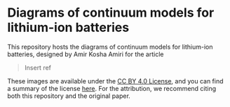 # Diagrams of continuum models for lithium-ion batteries

This repository hosts the diagrams of continuum models for lithium-ion batteries, designed by Amir Kosha Amiri for the article
 > Insert ref

 These images are available under the [CC BY 4.0 License](LICENSE.md), and you can find a summary of the license [here](https://creativecommons.org/licenses/by/4.0/). For the attribution, we recommend citing both this repository and the original paper.